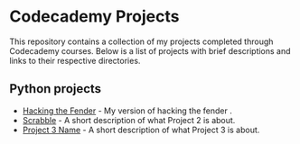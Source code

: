 # Codecademy Projects

This repository contains a collection of my projects completed through Codecademy courses. Below is a list of projects with brief descriptions and links to their respective directories.

## Python projects 

- [Hacking the Fender](./hacking-the-fender) - My version of hacking the fender .
- [Scrabble](./scrabble) - A short description of what Project 2 is about.
- [Project 3 Name](./Project-3-Directory/) - A short description of what Project 3 is about.


